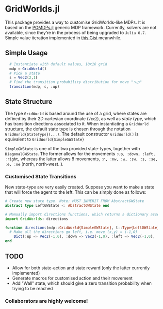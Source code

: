 # GridWorlds.jl

This package provides a way to customise GridWorlds-like MDPs. It is based on the [POMDPs.jl](https://github.com/JuliaPOMDP/POMDPs.jl) generic MDP framework.
Currently, solvers are not available, since they're in the process of being upgraded to `Julia 0.7`. Simple value iteration implemented in [this Gist](https://gist.github.com/dominusmi/dff15ac1c3d211ae250ac0a5d73e0c3c) meanwhile.

## Simple Usage

```julia
  # Instantiate with default values, 10x10 grid
  mdp = GridWorld() 
  # Pick a state
  s = Vec2(2,1)
  # Find the transition probability distribution for move ":up"
  transition(mdp, s, :up)
```
## State Structure

The type `GridWorld` is based around the use of a grid, where states are defined by their 2D cartesian coordinate (`Vec2`), as well as _state type_, which has transition directions associated to it. When instantiating a `GridWorld` structure, the default state type is chosen through the notation `GridWorld{StateType}(...)`. The default constructor `GridWorld()` is equivalent to `GridWorld{SimpleGWState}`

`SimpleGWState` is one of the two provided state-types, together with `DiagonalGWState`. The former allows for the movements `:up, :down, :left, :right`, whereas the latter allows 8 movements, `:n, :nw, :w, :sw, :s, :se, :e, :ne` (north, north-west..). 

### Customised State Transitions

New state-type are very easily created. Suppose you want to make a state that will force the agent to the left. This can be simply done as follows:

```julia
# Create new state type. Note: MUST INHERIT FROM AbstractGWState
abstract type LeftGWState <: AbstractGWState end

# Manually import directions functions, which returns a dictionary associating an action to the direction.
import GridWorlds: directions

function directions(mdp::GridWorld{SimpleGWState}, t::Type{LeftGWState})
  # Make all the directions go left, i.e. move (x,y) = (-1,0)
	Dict(:up => Vec2(-1,0), :down => Vec2(-1,0), :left => Vec2(-1,0), :right => Vec2(-1,0))
end
```


## TODO
- Allow for both state-action and state reward (only the latter currently implemented)
- Generate macros for customised action and their movement
- Add "Wall" state, which should give a zero transition probability when trying to be reached

### Collaborators are highly welcome!
